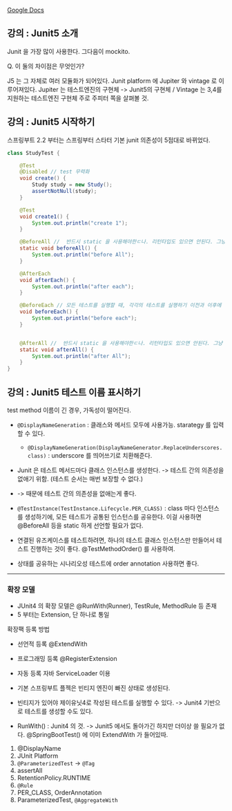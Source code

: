 [Google Docs](https://docs.google.com/document/d/1j6mU7Q5gng1mAJZUKUVya4Rs0Jvn5wn_bCUp3rq41nQ/edit)

## 강의 : Junit5 소개

Junit 을 가장 많이 사용한다. 그다음이 mockito.

Q. 이 둘의 차이점은 무엇인가?

J5 는 그 자체로 여러 모듈화가 되어있다. Junit platform 에 Jupiter 와 vintage 로 이루어져있다. Jupiter 는 테스트엔진의 구현체 -> Junit5의 구현체 / Vintage 는
3,4를 지원하는 테스트엔진 구현체 주로 주피터 쪽을 살펴볼 것.

## 강의 : Junit5 시작하기

스프링부트 2.2 부터는 스프링부터 스타터 기본 junit 의존성이 5점대로 바뀌었다.

```java
class StudyTest {

    @Test
    @Disabled // test 무력화
    void create() {
        Study study = new Study();
        assertNotNull(study);
    }

    @Test
    void create1() {
        System.out.println("create 1");
    }

    @BeforeAll //  반드시 static 을 사용해야한ㄷ나. 리턴타입도 있으면 안된다. 그냥 static void 로 작성한다고 기억하라.
    static void beforeAll() {
        System.out.println("before All");
    }

    @AfterEach
    void afterEach() {
        System.out.println("after each");
    }

    @BeforeEach // 모든 테스트를 실행할 때, 각각의 테스트를 실행하기 이전과 이후에 한번씩 실행됨. ? (이후는 왜?)
    void beforeEach() {
        System.out.println("before each");
    }


    @AfterAll //  반드시 static 을 사용해야한ㄷ나. 리턴타입도 있으면 안된다. 그냥 static void 로 작성한다고 기억하라.
    static void afterAll() {
        System.out.println("after All");
    }
}
```

## 강의 : Junit5 테스트 이름 표시하기
test method 이름이 긴 경우, 가독성이 떨어진다. 
- `@DisplayNameGeneration` :  클래스와 메서드 모두에 사용가능. starategy 를 입력할 수 있다.
  - `@DisplayNameGeneration(DisplayNameGenerator.ReplaceUnderscores.class)` : underscore 를 띄어쓰기로 치환해준다.


- Junit 은 테스트 메서드마다 클래스 인스턴스를 생성한다. -> 테스트 간의 의존성을 없애기 위함. (테스트 순서는 매번 보장할 수 없다.)
- -> 때문에 테스트 간의 의존성을 없애는게 좋다.
- `@TestInstance(TestInstance.Lifecycle.PER_CLASS)` : class 마다 인스턴스를  생성하기에, 모든 테스트가 공통된 인스턴스를 공유한다.
  이걸 사용하면 @BeforeAll 등을 static 하게 선언할 필요가 없다.

- 연결된 유즈케이스를 테스트하려면, 하나의 테스트 클래스 인스턴스만 만들어서 테스트 진행하는 것이 좋다. @TestMethodOrder() 를 사용하여. 
- 상태를 공유하는 시나리오성 테스트에 order annotation 사용하면 좋다.

<hr/>

### 확장 모델
- JUnit4 의 확장 모델은 @RunWith(Runner), TestRule, MethodRule 등 존재
- 5 부터는 Extension, 단 하나로 통일

확장팩 등록 방법
- 선언적 등록 @ExtendWith
- 프로그래밍 등록 @RegisterExtension
- 자동 등록 자바 ServiceLoader 이용


- 기본 스프링부트 플젝은 빈티지 엔진이 빠진 상태로 생성된다.
- 빈티지가 있어야 제이유닛4로 작성된 테스트를 실행할 수 있다. -> Junit4 기반으로 테스트를 생성할 수도 있다. 

- RunWith() : Junit4 의 것. -> Junit5 에서도 돌아가긴 하지만 더이상 쓸 필요가 없다. @SpringBootTest() 에 이미 ExtendWith 가 들어있따.

1. @DisplayName
2. JUnit Platform
3. `@ParameterizedTest` -> `@Tag`
4. assertAll
5. RetentionPolicy.RUNTIME
6. `@Rule`
7. PER_CLASS, OrderAnnotation
8. ParameterizedTest, `@AggregateWith`